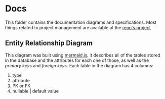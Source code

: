 # Docs

This folder contains the documentation diagrams and specifications. Most things related to project management are available at the [repo's project](https://github.com/users/lutzzdias/projects/2)

## Entity Relationship Diagram

This diagram was built using [mermaid.js](https://mermaid.js.org). It describes all of the tables stored in the database and the attributes for each one of those, as well as the _primary keys_ and _foreign keys_. Each table in the diagram has 4 columns:

1. type
2. attribute
3. PK or FK
4. nullable | default value
